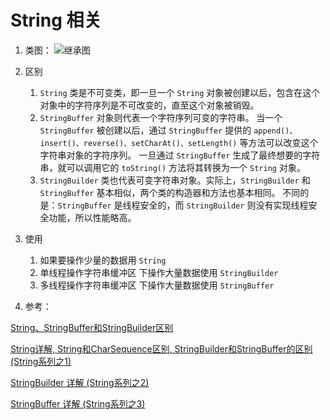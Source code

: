 # String 相关

1. 类图：
![继承图](https://images0.cnblogs.com/blog/497634/201311/08083111-591e2833f8a34264b0dad417f4188e35.jpg)

2. 区别
    1. `String` 类是不可变类，即一旦一个 `String` 对象被创建以后，包含在这个对象中的字符序列是不可改变的，直至这个对象被销毁。
    2. `StringBuffer` 对象则代表一个字符序列可变的字符串。
       当一个 `StringBuffer` 被创建以后，通过 `StringBuffer` 提供的 `append()、insert()、reverse()、setCharAt()、setLength()` 等方法可以改变这个字符串对象的字符序列。
       一旦通过 `StringBuffer` 生成了最终想要的字符串，就可以调用它的 `toString()` 方法将其转换为一个 `String` 对象。
    3. `StringBuilder` 类也代表可变字符串对象。实际上，`StringBuilder` 和 `StringBuffer` 基本相似，两个类的构造器和方法也基本相同。
       不同的是：`StringBuffer` 是线程安全的，而 `StringBuilder` 则没有实现线程安全功能，所以性能略高。
       
4. 使用
    1. 如果要操作少量的数据用 `String`
    2. 单线程操作字符串缓冲区 下操作大量数据使用 `StringBuilder`
    3. 多线程操作字符串缓冲区 下操作大量数据使用 `StringBuffer`
    
5. 参考：

[String、StringBuffer和StringBuilder区别](https://www.cnblogs.com/AmyZheng/p/9415064.html)

[String详解, String和CharSequence区别, StringBuilder和StringBuffer的区别 (String系列之1)](https://www.cnblogs.com/skywang12345/p/string01.html)

[StringBuilder 详解 (String系列之2)](https://www.cnblogs.com/skywang12345/p/string02.html)

[StringBuffer 详解 (String系列之3)](https://www.cnblogs.com/skywang12345/p/string03.html)